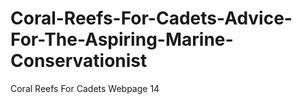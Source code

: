 # Coral-Reefs-For-Cadets-Advice-For-The-Aspiring-Marine-Conservationist
Coral Reefs For Cadets Webpage 14
